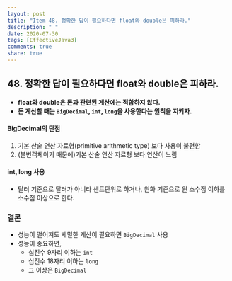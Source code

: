 ```yaml
---
layout: post
title: "Item 48. 정확한 답이 필요하다면 float와 double은 피하라."
description: " "
date: 2020-07-30
tags: [EffectiveJava3]
comments: true
share: true
---
```


## 48. 정확한 답이 필요하다면 float와 double은 피하라.

- __float와 double은 돈과 관련된 계산에는 적합하지 않다.__
- __돈 계산할 때는 ```BigDecimal```, ```int```, ```long```을 사용한다는 원칙을 지키자.__

#### BigDecimal의 단점
1. 기본 산술 연산 자료형(primitive arithmetic type) 보다 사용이 불편함
2. (불변객체이기 때문에)기본 산술 연산 자료형 보다 연산이 느림

#### int, long 사용
- 달러 기준으로 달러가 아니라 센트단위로 하거나, 원화 기준으로 원 소수점 이하를 소수점 이상으로 한다.
                             

### 결론
- 성능이 떨어져도 세밀한 계산이 필요하면 ```BigDecimal``` 사용
- 성능이 중요하면,
  - 십진수 9자리 이하는 ```int```
  - 십진수 18자리 이하는 ```long```
  - 그 이상은 ```BigDecimal```